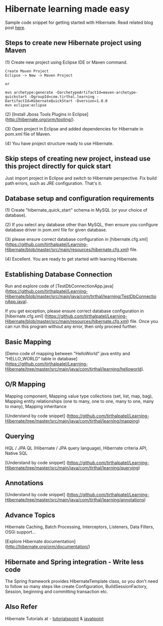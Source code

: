 Hibernate learning made easy
=========================

Sample code snippet for getting started with Hibernate. Read related blog post [here](http://tirthalpatel.blogspot.in/2014/04/hibernate-learning-made-easy.html).


Steps to create new Hibernate project using Maven
--------------------------------------------------

(1) Create new project using Eclipse IDE or Maven command.

	Create Maven Project
	Eclipse -> New -> Maven Project
	
	or
	
	mvn archetype:generate -DarchetypeArtifactId=maven-archetype-quickstart -DgroupId=com.tirthal.learning -DartifactId=HibernateQuickStart -Dversion=1.0.0
	mvn eclipse:eclipse

(2) [Install Jboss Tools Plugins in Eclipse] (http://hibernate.org/orm/tooling/).

(3) Open project in Eclipse and added dependencies for Hibernate in pom.xml file of Maven.

(4) You have project structure ready to use Hibernate.


Skip steps of creating new project, instead use this project directly for quick start 
-------------------------------------------------------------------------------------

Just import project in Eclipse and switch to Hibernate perspective. Fix build path errors, such as JRE configuration. That's it.


Database setup and configuration requirements
----------------------------------------------

(1) Create "hibernate_quick_start" schema in MySQL (or your choice of database).

(2) If you select any database other than MySQL, then ensure you configure database driver in pom.xml file for given database.

(3) please ensure correct database configuration in [hibernate.cfg.xml] (https://github.com/tirthalpatel/Learning-Hibernate/blob/master/src/main/resources/hibernate.cfg.xml) file.

(4) Excellent. You are ready to get started with learning Hibernate.


Establishing Database Connection
---------------------------------

Run and explore code of [TestDbConnectionApp.java] (https://github.com/tirthalpatel/Learning-Hibernate/blob/master/src/main/java/com/tirthal/learning/TestDbConnectionApp.java).

If you get exception, please ensure correct database configuration in [hibernate.cfg.xml] (https://github.com/tirthalpatel/Learning-Hibernate/blob/master/src/main/resources/hibernate.cfg.xml) file. Once you can run this program without any error, then only proceed further. 


Basic Mapping
-------------

[Demo code of mapping between "HelloWorld" java entity and "HELLO_WORLD" table in database] (https://github.com/tirthalpatel/Learning-Hibernate/tree/master/src/main/java/com/tirthal/learning/helloworld).


O/R Mapping
------------

Mapping component, Mapping value type collections (set, list, map, bag), Mapping entity relationships (one to many, one to one, many to one, many to many), Mapping inheritance

[Understand by code snippet] (https://github.com/tirthalpatel/Learning-Hibernate/tree/master/src/main/java/com/tirthal/learning/mapping)


Querying
--------

HQL / JPA QL (Hibernate / JPA query language), Hibernate criteria API, Native SQL

[Understand by code snippet] (https://github.com/tirthalpatel/Learning-Hibernate/tree/master/src/main/java/com/tirthal/learning/querying)


Annotations
------------

[Understand by code snippet] (https://github.com/tirthalpatel/Learning-Hibernate/tree/master/src/main/java/com/tirthal/learning/annotations)


Advance Topics
--------------

Hibernate Caching, Batch Processing, Interceptors, Listeners, Data Filters, OSGi support... 

[Explore Hibernate documentation] (http://hibernate.org/orm/documentation/)


Hibernate and Spring integration - Write less code
---------------------------------------------------

The Spring framework provides HibernateTemplate class, so you don't need to follow so many steps like create Configuration, BuildSessionFactory, Session, beginning and committing transaction etc.


Also Refer
----------
 
Hibernate Tutorials at - [tutorialspoint](http://www.tutorialspoint.com/hibernate/index.htm) & [javatpoint](http://www.javatpoint.com/hibernate-tutorial)